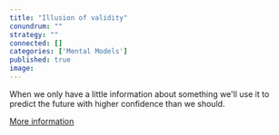 ```yaml
---
title: "Illusion of validity"
conundrum: ""
strategy: ""
connected: []
categories: ['Mental Models']
published: true
image: 
---
```


When we only have a little information about something we'll use it to predict the future with higher confidence than we should.

[More information](https://en.wikipedia.org/wiki/Illusion_of_validity)


